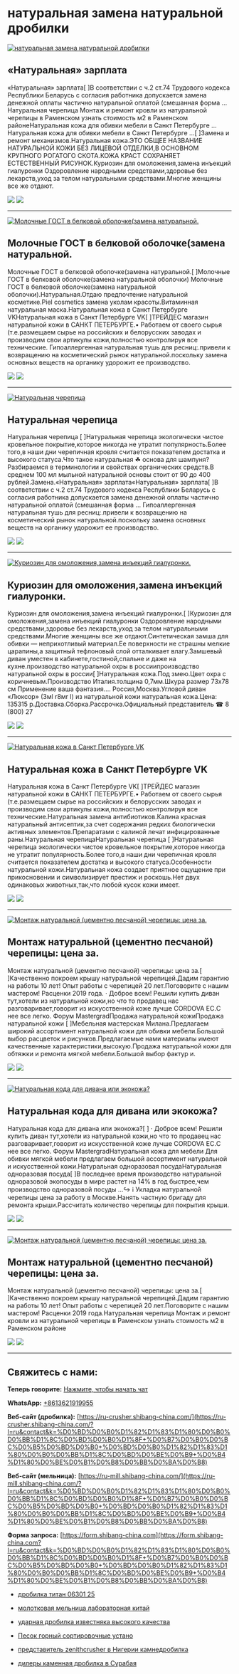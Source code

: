 # натуральная замена натуральной дробилки

<a href="https://swt.shibang-china.com/?l=ru&img&k=%D0%BD%D0%B0%D1%82%D1%83%D1%80%D0%B0%D0%BB%D1%8C%D0%BD%D0%B0%D1%8F+%D0%B7%D0%B0%D0%BC%D0%B5%D0%BD%D0%B0+%D0%BD%D0%B0%D1%82%D1%83%D1%80%D0%B0%D0%BB%D1%8C%D0%BD%D0%BE%D0%B9+%D0%B4%D1%80%D0%BE%D0%B1%D0%B8%D0%BB%D0%BA%D0%B8" target="_blank">![натуральная замена натуральной дробилки](http://static.shibang-china.com/all-800x300/1298.jpg)</a>

## &#171;Натуральная&#187; зарплата
&#171;Натуральная&#187; зарплата[ ]В соответствии с ч.2 ст.74 Трудового кодекса Республики Беларусь с согласия работника допускается замена денежной оплаты частично натуральной оплатой (смешанная форма …Натуральная черепица Монтаж и ремонт кровли из натуральной черепицы в Раменском узнать стоимость м2 в Раменском районеНатуральная кожа для обивки мебели в Санкт Петербурге …Натуральная кожа для обивки мебели в Санкт Петербурге …[ ]Замена и ремонт механизмов.Натуральная кожа.ЭТО ОБЩЕЕ НАЗВАНИЕ НАТУРАЛЬНОЙ КОЖИ БЕЗ ЛИЦЕВОЙ ОТДЕЛКИ,В ОСНОВНОМ КРУПНОГО РОГАТОГО СКОТА.КОЖА КРАСТ СОХРАНЯЕТ ЕСТЕСТВЕННЫЙ РИСУНОК.Куриозин для омоложения,замена инъекций гиалуронки Оздоровление народными средствами,здоровье без лекарств,уход за телом натуральными средствами.Многие женщины все же отдают.


<a href="https://whatsapp.shibangsoft.com/WhatsApp.php" target="_blank" title="WhatsApp">![](http://static.shibang-china.com/icon/whatsapp.png)</a> <a href="https://swt.shibang-china.com/?l=ru&icon&k=%D0%BD%D0%B0%D1%82%D1%83%D1%80%D0%B0%D0%BB%D1%8C%D0%BD%D0%B0%D1%8F+%D0%B7%D0%B0%D0%BC%D0%B5%D0%BD%D0%B0+%D0%BD%D0%B0%D1%82%D1%83%D1%80%D0%B0%D0%BB%D1%8C%D0%BD%D0%BE%D0%B9+%D0%B4%D1%80%D0%BE%D0%B1%D0%B8%D0%BB%D0%BA%D0%B8" target="_blank">![](http://static.shibang-china.com/icon/chat-ru.png)</a>

---

<a href="https://swt.shibang-china.com/?l=ru&img&k=%D0%BD%D0%B0%D1%82%D1%83%D1%80%D0%B0%D0%BB%D1%8C%D0%BD%D0%B0%D1%8F+%D0%B7%D0%B0%D0%BC%D0%B5%D0%BD%D0%B0+%D0%BD%D0%B0%D1%82%D1%83%D1%80%D0%B0%D0%BB%D1%8C%D0%BD%D0%BE%D0%B9+%D0%B4%D1%80%D0%BE%D0%B1%D0%B8%D0%BB%D0%BA%D0%B8" target="_blank">![Молочные ГОСТ в белковой оболочке(замена натуральной.](http://static.shibang-china.com/all-800x300/605.jpg)</a>

## Молочные ГОСТ в белковой оболочке(замена натуральной.
Молочные ГОСТ в белковой оболочке(замена натуральной.[ ]Молочные ГОСТ в белковой оболочке(замена натуральной оболочки) Молочные ГОСТ в белковой оболочке(замена натуральной оболочки).Натуральная.Отдаю предпочтение натуральной косметике.Piel cosmetics замена уколам красоты.Витаминная натуральная маска.Натуральная кожа в Санкт Петербурге VKНатуральная кожа в Санкт Петербурге VK[ ]ТРЕЙДЕС магазин натуральной кожи в САНКТ ПЕТЕРБУРГЕ.• Работаем от своего сырья (т.е.размещаем сырье на российских и белорусских заводах и производим свои артикулы кожи,полностью контролируя все технические. Гипоаллергенная натуральная тушь для ресниц:.привели к возвращению на косметический рынок натуральной.поскольку замена основных веществ на органику удорожит ее производство.


<a href="https://whatsapp.shibangsoft.com/WhatsApp.php" target="_blank" title="WhatsApp">![](http://static.shibang-china.com/icon/whatsapp.png)</a> <a href="https://swt.shibang-china.com/?l=ru&icon&k=%D0%BD%D0%B0%D1%82%D1%83%D1%80%D0%B0%D0%BB%D1%8C%D0%BD%D0%B0%D1%8F+%D0%B7%D0%B0%D0%BC%D0%B5%D0%BD%D0%B0+%D0%BD%D0%B0%D1%82%D1%83%D1%80%D0%B0%D0%BB%D1%8C%D0%BD%D0%BE%D0%B9+%D0%B4%D1%80%D0%BE%D0%B1%D0%B8%D0%BB%D0%BA%D0%B8" target="_blank">![](http://static.shibang-china.com/icon/chat-ru.png)</a>

---

<a href="https://swt.shibang-china.com/?l=ru&img&k=%D0%BD%D0%B0%D1%82%D1%83%D1%80%D0%B0%D0%BB%D1%8C%D0%BD%D0%B0%D1%8F+%D0%B7%D0%B0%D0%BC%D0%B5%D0%BD%D0%B0+%D0%BD%D0%B0%D1%82%D1%83%D1%80%D0%B0%D0%BB%D1%8C%D0%BD%D0%BE%D0%B9+%D0%B4%D1%80%D0%BE%D0%B1%D0%B8%D0%BB%D0%BA%D0%B8" target="_blank">![Натуральная черепица](http://static.shibang-china.com/all-800x300/978.jpg)</a>

## Натуральная черепица
Натуральная черепица [ ]Натуральная черепица экологически чистое кровельное покрытие,которое никогда не утратит популярность.Более того,в наши дни черепичная кровля считается показателем достатка и высокого статуса.Что такое натуральная ☘ основа для шампуня? Разбираемся в терминологии и свойствах органических средств.В среднем 100 мл мыльной натуральной основы стоит от 90 до 400 рублей.Замена.&#171;Натуральная&#187; зарплата&#171;Натуральная&#187; зарплата[ ]В соответствии с ч.2 ст.74 Трудового кодекса Республики Беларусь с согласия работника допускается замена денежной оплаты частично натуральной оплатой (смешанная форма … Гипоаллергенная натуральная тушь для ресниц:.привели к возвращению на косметический рынок натуральной.поскольку замена основных веществ на органику удорожит ее производство.


<a href="https://whatsapp.shibangsoft.com/WhatsApp.php" target="_blank" title="WhatsApp">![](http://static.shibang-china.com/icon/whatsapp.png)</a> <a href="https://swt.shibang-china.com/?l=ru&icon&k=%D0%BD%D0%B0%D1%82%D1%83%D1%80%D0%B0%D0%BB%D1%8C%D0%BD%D0%B0%D1%8F+%D0%B7%D0%B0%D0%BC%D0%B5%D0%BD%D0%B0+%D0%BD%D0%B0%D1%82%D1%83%D1%80%D0%B0%D0%BB%D1%8C%D0%BD%D0%BE%D0%B9+%D0%B4%D1%80%D0%BE%D0%B1%D0%B8%D0%BB%D0%BA%D0%B8" target="_blank">![](http://static.shibang-china.com/icon/chat-ru.png)</a>

---

<a href="https://swt.shibang-china.com/?l=ru&img&k=%D0%BD%D0%B0%D1%82%D1%83%D1%80%D0%B0%D0%BB%D1%8C%D0%BD%D0%B0%D1%8F+%D0%B7%D0%B0%D0%BC%D0%B5%D0%BD%D0%B0+%D0%BD%D0%B0%D1%82%D1%83%D1%80%D0%B0%D0%BB%D1%8C%D0%BD%D0%BE%D0%B9+%D0%B4%D1%80%D0%BE%D0%B1%D0%B8%D0%BB%D0%BA%D0%B8" target="_blank">![Куриозин для омоложения,замена инъекций гиалуронки.](http://static.shibang-china.com/all-800x300/831.jpg)</a>

## Куриозин для омоложения,замена инъекций гиалуронки.
Куриозин для омоложения,замена инъекций гиалуронки.[ ]Куриозин для омоложения,замена инъекций гиалуронки Оздоровление народными средствами,здоровье без лекарств,уход за телом натуральными средствами.Многие женщины все же отдают.Синтетическая замша для обивки — неприхотливый материал.Ее поверхности не страшны мелкие царапины,а защитный тефлоновый слой отталкивает влагу.Замшевый диван уместен в кабинете,гостиной,спальне и даже на кухне.производство натуральной охры в россиипроизводство натуральной охры в россии[ ]Натуральная кожа.Под змею.Цвет охра с коричневым.Производство Италия.толщина 0,7мм.Шкура размер 73х78 см Применение ваша фантазия.… Россия,Москва.Угловой диван &#171;Люксор&#187; (3мl r8мr l) из натуральной кожи натуральная кожа.Цена: 135315 р.Доставка.Сборка.Рассрочка.Официальный представитель ☎ 8 (800) 27


<a href="https://whatsapp.shibangsoft.com/WhatsApp.php" target="_blank" title="WhatsApp">![](http://static.shibang-china.com/icon/whatsapp.png)</a> <a href="https://swt.shibang-china.com/?l=ru&icon&k=%D0%BD%D0%B0%D1%82%D1%83%D1%80%D0%B0%D0%BB%D1%8C%D0%BD%D0%B0%D1%8F+%D0%B7%D0%B0%D0%BC%D0%B5%D0%BD%D0%B0+%D0%BD%D0%B0%D1%82%D1%83%D1%80%D0%B0%D0%BB%D1%8C%D0%BD%D0%BE%D0%B9+%D0%B4%D1%80%D0%BE%D0%B1%D0%B8%D0%BB%D0%BA%D0%B8" target="_blank">![](http://static.shibang-china.com/icon/chat-ru.png)</a>

---

<a href="https://swt.shibang-china.com/?l=ru&img&k=%D0%BD%D0%B0%D1%82%D1%83%D1%80%D0%B0%D0%BB%D1%8C%D0%BD%D0%B0%D1%8F+%D0%B7%D0%B0%D0%BC%D0%B5%D0%BD%D0%B0+%D0%BD%D0%B0%D1%82%D1%83%D1%80%D0%B0%D0%BB%D1%8C%D0%BD%D0%BE%D0%B9+%D0%B4%D1%80%D0%BE%D0%B1%D0%B8%D0%BB%D0%BA%D0%B8" target="_blank">![Натуральная кожа в Санкт Петербурге VK](http://static.shibang-china.com/all-800x300/668.jpg)</a>

## Натуральная кожа в Санкт Петербурге VK
Натуральная кожа в Санкт Петербурге VK[ ]ТРЕЙДЕС магазин натуральной кожи в САНКТ ПЕТЕРБУРГЕ.• Работаем от своего сырья (т.е.размещаем сырье на российских и белорусских заводах и производим свои артикулы кожи,полностью контролируя все технические.Натуральная замена антибиотиков.Калина красная натуральный антисептик,за счет содержания редких биологически активных элементов.Препаратами с калиной лечат инфицированные раны.Натуральная черепицаНатуральная черепица [ ]Натуральная черепица экологически чистое кровельное покрытие,которое никогда не утратит популярность.Более того,в наши дни черепичная кровля считается показателем достатка и высокого статуса.Особенности натуральной кожи.Натуральная кожа создает приятное ощущение при прикосновении и символизирует престиж и роскошь.Нет двух одинаковых животных,так,что любой кусок кожи имеет.


<a href="https://whatsapp.shibangsoft.com/WhatsApp.php" target="_blank" title="WhatsApp">![](http://static.shibang-china.com/icon/whatsapp.png)</a> <a href="https://swt.shibang-china.com/?l=ru&icon&k=%D0%BD%D0%B0%D1%82%D1%83%D1%80%D0%B0%D0%BB%D1%8C%D0%BD%D0%B0%D1%8F+%D0%B7%D0%B0%D0%BC%D0%B5%D0%BD%D0%B0+%D0%BD%D0%B0%D1%82%D1%83%D1%80%D0%B0%D0%BB%D1%8C%D0%BD%D0%BE%D0%B9+%D0%B4%D1%80%D0%BE%D0%B1%D0%B8%D0%BB%D0%BA%D0%B8" target="_blank">![](http://static.shibang-china.com/icon/chat-ru.png)</a>

---

<a href="https://swt.shibang-china.com/?l=ru&img&k=%D0%BD%D0%B0%D1%82%D1%83%D1%80%D0%B0%D0%BB%D1%8C%D0%BD%D0%B0%D1%8F+%D0%B7%D0%B0%D0%BC%D0%B5%D0%BD%D0%B0+%D0%BD%D0%B0%D1%82%D1%83%D1%80%D0%B0%D0%BB%D1%8C%D0%BD%D0%BE%D0%B9+%D0%B4%D1%80%D0%BE%D0%B1%D0%B8%D0%BB%D0%BA%D0%B8" target="_blank">![Монтаж натуральной (цементно песчаной) черепицы: цена за.](http://static.shibang-china.com/all-800x300/383.jpg)</a>

## Монтаж натуральной (цементно песчаной) черепицы: цена за.
Монтаж натуральной (цементно песчаной) черепицы: цена за.[ ]Качественно покроем крышу натуральной черепицей.Дадим гарантию на работы 10 лет! Опыт работы с черепицей 20 лет.Поговорите с нашим мастером! Расценки 2019 года.&nbsp;&#0183;&#32;Доброе всем! Решили купить диван тут,хотели из натуральной кожи,но что то продавец нас разговаривает,говорит из искусственной коже лучше CORDOVA EC.С нее все легко. Форум MastergradПродажа натуральной кожиПродажа натуральной кожи [ ]Мебельная мастерская Милана.Предлагаем широкий ассортимент натуральной кожи для обивки мебели.Большой выбор расцветок и рисунков.Предлагаемые нами материалы имеют качественные характеристики,высокую.Продажа натуральной кожи для обтяжки и ремонта мягкой мебели.Большой выбор фактур и.


<a href="https://whatsapp.shibangsoft.com/WhatsApp.php" target="_blank" title="WhatsApp">![](http://static.shibang-china.com/icon/whatsapp.png)</a> <a href="https://swt.shibang-china.com/?l=ru&icon&k=%D0%BD%D0%B0%D1%82%D1%83%D1%80%D0%B0%D0%BB%D1%8C%D0%BD%D0%B0%D1%8F+%D0%B7%D0%B0%D0%BC%D0%B5%D0%BD%D0%B0+%D0%BD%D0%B0%D1%82%D1%83%D1%80%D0%B0%D0%BB%D1%8C%D0%BD%D0%BE%D0%B9+%D0%B4%D1%80%D0%BE%D0%B1%D0%B8%D0%BB%D0%BA%D0%B8" target="_blank">![](http://static.shibang-china.com/icon/chat-ru.png)</a>

---

<a href="https://swt.shibang-china.com/?l=ru&img&k=%D0%BD%D0%B0%D1%82%D1%83%D1%80%D0%B0%D0%BB%D1%8C%D0%BD%D0%B0%D1%8F+%D0%B7%D0%B0%D0%BC%D0%B5%D0%BD%D0%B0+%D0%BD%D0%B0%D1%82%D1%83%D1%80%D0%B0%D0%BB%D1%8C%D0%BD%D0%BE%D0%B9+%D0%B4%D1%80%D0%BE%D0%B1%D0%B8%D0%BB%D0%BA%D0%B8" target="_blank">![Натуральная кода для дивана или экокожа?](http://static.shibang-china.com/all-800x300/1061.jpg)</a>

## Натуральная кода для дивана или экокожа?
Натуральная кода для дивана или экокожа?[ ]&nbsp;&#0183;&#32;Доброе всем! Решили купить диван тут,хотели из натуральной кожи,но что то продавец нас разговаривает,говорит из искусственной коже лучше CORDOVA EC.С нее все легко. Форум MastergradНатуральная кожа для мебели Для обивки мягкой мебели предлагаем большой ассортимент натуральной и искусственной кожи.Натуральная одноразовая посудаНатуральная одноразовая посуда[ ]В последнее время производство натуральной одноразовой экопосуды в мире растет на 14% в год быстрее,чем производство одноразовой посуды …↪ ℹ Укладка натуральной черепицы цена за работу в Москве.Нанять частную бригаду для ремонта крыши.Рассчитать количество черепицы для покрытия крыши.


<a href="https://whatsapp.shibangsoft.com/WhatsApp.php" target="_blank" title="WhatsApp">![](http://static.shibang-china.com/icon/whatsapp.png)</a> <a href="https://swt.shibang-china.com/?l=ru&icon&k=%D0%BD%D0%B0%D1%82%D1%83%D1%80%D0%B0%D0%BB%D1%8C%D0%BD%D0%B0%D1%8F+%D0%B7%D0%B0%D0%BC%D0%B5%D0%BD%D0%B0+%D0%BD%D0%B0%D1%82%D1%83%D1%80%D0%B0%D0%BB%D1%8C%D0%BD%D0%BE%D0%B9+%D0%B4%D1%80%D0%BE%D0%B1%D0%B8%D0%BB%D0%BA%D0%B8" target="_blank">![](http://static.shibang-china.com/icon/chat-ru.png)</a>

---

<a href="https://swt.shibang-china.com/?l=ru&img&k=%D0%BD%D0%B0%D1%82%D1%83%D1%80%D0%B0%D0%BB%D1%8C%D0%BD%D0%B0%D1%8F+%D0%B7%D0%B0%D0%BC%D0%B5%D0%BD%D0%B0+%D0%BD%D0%B0%D1%82%D1%83%D1%80%D0%B0%D0%BB%D1%8C%D0%BD%D0%BE%D0%B9+%D0%B4%D1%80%D0%BE%D0%B1%D0%B8%D0%BB%D0%BA%D0%B8" target="_blank">![Монтаж натуральной (цементно песчаной) черепицы: цена за.](http://static.shibang-china.com/all-800x300/354.jpg)</a>

## Монтаж натуральной (цементно песчаной) черепицы: цена за.
Монтаж натуральной (цементно песчаной) черепицы: цена за.[ ]Качественно покроем крышу натуральной черепицей.Дадим гарантию на работы 10 лет! Опыт работы с черепицей 20 лет.Поговорите с нашим мастером! Расценки 2019 года.Натуральная черепица Монтаж и ремонт кровли из натуральной черепицы в Раменском узнать стоимость м2 в Раменском районе

<a href="https://whatsapp.shibangsoft.com/WhatsApp.php" target="_blank" title="WhatsApp">![](http://static.shibang-china.com/icon/whatsapp.png)</a> <a href="https://swt.shibang-china.com/?l=ru&icon&k=%D0%BD%D0%B0%D1%82%D1%83%D1%80%D0%B0%D0%BB%D1%8C%D0%BD%D0%B0%D1%8F+%D0%B7%D0%B0%D0%BC%D0%B5%D0%BD%D0%B0+%D0%BD%D0%B0%D1%82%D1%83%D1%80%D0%B0%D0%BB%D1%8C%D0%BD%D0%BE%D0%B9+%D0%B4%D1%80%D0%BE%D0%B1%D0%B8%D0%BB%D0%BA%D0%B8" target="_blank">![](http://static.shibang-china.com/icon/chat-ru.png)</a>

---
## Свяжитесь с нами:

**Теперь говорите:** [Нажмите, чтобы начать чат](https://swt.shibang-china.com?l=ru&contact&k=%D0%BD%D0%B0%D1%82%D1%83%D1%80%D0%B0%D0%BB%D1%8C%D0%BD%D0%B0%D1%8F+%D0%B7%D0%B0%D0%BC%D0%B5%D0%BD%D0%B0+%D0%BD%D0%B0%D1%82%D1%83%D1%80%D0%B0%D0%BB%D1%8C%D0%BD%D0%BE%D0%B9+%D0%B4%D1%80%D0%BE%D0%B1%D0%B8%D0%BB%D0%BA%D0%B8)

**WhatsApp:**  [+8613621919955](https://whatsapp.shibangsoft.com/WhatsApp.php)

**Веб-сайт (дробилка):** [https://ru-crusher.shibang-china.com/](https://ru-crusher.shibang-china.com/?l=ru&contact&k=%D0%BD%D0%B0%D1%82%D1%83%D1%80%D0%B0%D0%BB%D1%8C%D0%BD%D0%B0%D1%8F+%D0%B7%D0%B0%D0%BC%D0%B5%D0%BD%D0%B0+%D0%BD%D0%B0%D1%82%D1%83%D1%80%D0%B0%D0%BB%D1%8C%D0%BD%D0%BE%D0%B9+%D0%B4%D1%80%D0%BE%D0%B1%D0%B8%D0%BB%D0%BA%D0%B8)

**Веб-сайт (мельница):** [https://ru-mill.shibang-china.com/](https://ru-mill.shibang-china.com/?l=ru&contact&k=%D0%BD%D0%B0%D1%82%D1%83%D1%80%D0%B0%D0%BB%D1%8C%D0%BD%D0%B0%D1%8F+%D0%B7%D0%B0%D0%BC%D0%B5%D0%BD%D0%B0+%D0%BD%D0%B0%D1%82%D1%83%D1%80%D0%B0%D0%BB%D1%8C%D0%BD%D0%BE%D0%B9+%D0%B4%D1%80%D0%BE%D0%B1%D0%B8%D0%BB%D0%BA%D0%B8)

**Форма запроса:** [https://form.shibang-china.com](https://form.shibang-china.com?l=ru&contact&k=%D0%BD%D0%B0%D1%82%D1%83%D1%80%D0%B0%D0%BB%D1%8C%D0%BD%D0%B0%D1%8F+%D0%B7%D0%B0%D0%BC%D0%B5%D0%BD%D0%B0+%D0%BD%D0%B0%D1%82%D1%83%D1%80%D0%B0%D0%BB%D1%8C%D0%BD%D0%BE%D0%B9+%D0%B4%D1%80%D0%BE%D0%B1%D0%B8%D0%BB%D0%BA%D0%B8)

* [дробилка титан 06301 25](../107/%D0%B4%D1%80%D0%BE%D0%B1%D0%B8%D0%BB%D0%BA%D0%B0%20%D1%82%D0%B8%D1%82%D0%B0%D0%BD%2006301%2025.md)

* [молотковая мельница лабораторная китай](../110/%D0%BC%D0%BE%D0%BB%D0%BE%D1%82%D0%BA%D0%BE%D0%B2%D0%B0%D1%8F%20%D0%BC%D0%B5%D0%BB%D1%8C%D0%BD%D0%B8%D1%86%D0%B0%20%D0%BB%D0%B0%D0%B1%D0%BE%D1%80%D0%B0%D1%82%D0%BE%D1%80%D0%BD%D0%B0%D1%8F%20%D0%BA%D0%B8%D1%82%D0%B0%D0%B9.md)

* [ударная дробилка известняка высокого качества](../118/%D1%83%D0%B4%D0%B0%D1%80%D0%BD%D0%B0%D1%8F%20%D0%B4%D1%80%D0%BE%D0%B1%D0%B8%D0%BB%D0%BA%D0%B0%20%D0%B8%D0%B7%D0%B2%D0%B5%D1%81%D1%82%D0%BD%D1%8F%D0%BA%D0%B0%20%D0%B2%D1%8B%D1%81%D0%BE%D0%BA%D0%BE%D0%B3%D0%BE%20%D0%BA%D0%B0%D1%87%D0%B5%D1%81%D1%82%D0%B2%D0%B0.md)

* [Песок горный сортировочные устано](../106/%D0%9F%D0%B5%D1%81%D0%BE%D0%BA%20%D0%B3%D0%BE%D1%80%D0%BD%D1%8B%D0%B9%20%D1%81%D0%BE%D1%80%D1%82%D0%B8%D1%80%D0%BE%D0%B2%D0%BE%D1%87%D0%BD%D1%8B%D0%B5%20%D1%83%D1%81%D1%82%D0%B0%D0%BD%D0%BE.md)

* [представитель zenithcrusher в Нигерии камнедробилка](../120/%D0%BF%D1%80%D0%B5%D0%B4%D1%81%D1%82%D0%B0%D0%B2%D0%B8%D1%82%D0%B5%D0%BB%D1%8C%20zenithcrusher%20%D0%B2%20%D0%9D%D0%B8%D0%B3%D0%B5%D1%80%D0%B8%D0%B8%20%D0%BA%D0%B0%D0%BC%D0%BD%D0%B5%D0%B4%D1%80%D0%BE%D0%B1%D0%B8%D0%BB%D0%BA%D0%B0.md)

* [дилеры каменная дробилка в Сурабая](../111/%D0%B4%D0%B8%D0%BB%D0%B5%D1%80%D1%8B%20%D0%BA%D0%B0%D0%BC%D0%B5%D0%BD%D0%BD%D0%B0%D1%8F%20%D0%B4%D1%80%D0%BE%D0%B1%D0%B8%D0%BB%D0%BA%D0%B0%20%D0%B2%20%D0%A1%D1%83%D1%80%D0%B0%D0%B1%D0%B0%D1%8F.md)